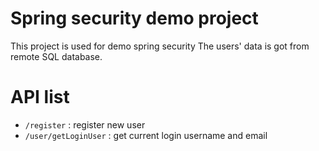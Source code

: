 # Spring security demo project
This project is used for demo spring security
The users' data is got from remote SQL database.

# API list
- `/register` : register new user
- `/user/getLoginUser` : get current login username and email